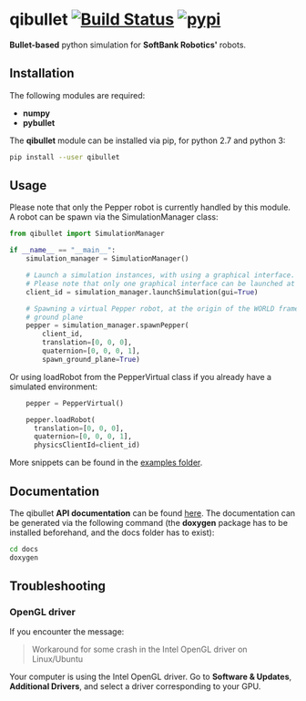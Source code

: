 # qibullet [![Build Status](https://api.travis-ci.org/ProtolabSBRE/qibullet.svg?branch=master)](https://travis-ci.org/ProtolabSBRE/qibullet) [![pypi](https://img.shields.io/pypi/v/qibullet.svg)](https://pypi.org/project/qibullet/)

__Bullet-based__ python simulation for __SoftBank Robotics'__ robots.

## Installation

The following modules are required:
* __numpy__
* __pybullet__

The __qibullet__ module can be installed via pip, for python 2.7 and python 3:
```bash
pip install --user qibullet
```

## Usage
Please note that only the Pepper robot is currently handled by this module. A robot can be spawn via the SimulationManager class:
```python
from qibullet import SimulationManager

if __name__ == "__main__":
    simulation_manager = SimulationManager()

    # Launch a simulation instances, with using a graphical interface.
    # Please note that only one graphical interface can be launched at a time
    client_id = simulation_manager.launchSimulation(gui=True)

    # Spawning a virtual Pepper robot, at the origin of the WORLD frame, and a
    # ground plane
    pepper = simulation_manager.spawnPepper(
        client_id,
        translation=[0, 0, 0],
        quaternion=[0, 0, 0, 1],
        spawn_ground_plane=True)
```

Or using loadRobot from the PepperVirtual class if you already have a simulated environment:
```python
    pepper = PepperVirtual()

    pepper.loadRobot(
      translation=[0, 0, 0],
      quaternion=[0, 0, 0, 1],
      physicsClientId=client_id)
```

More snippets can be found in the [examples folder](examples/).

## Documentation
The qibullet __API documentation__ can be found [here](https://protolabsbre.github.io/qibullet/api/). The documentation can be generated via the following command (the __doxygen__ package has to be installed beforehand, and the docs folder has to exist):
```bash
cd docs
doxygen
```

## Troubleshooting

### OpenGL driver
If you encounter the message:
> Workaround for some crash in the Intel OpenGL driver on Linux/Ubuntu

Your computer is using the Intel OpenGL driver. Go to __Software & Updates__, __Additional Drivers__, and select a driver corresponding to your GPU.
